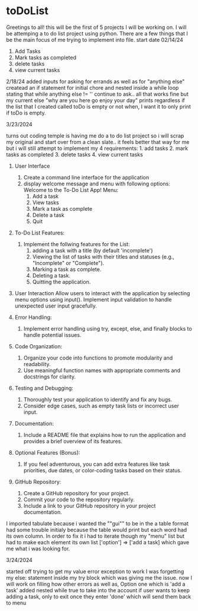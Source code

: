 # toDoList
Greetings to all! this will be the first of 5 projects I will be working on. I will be attemping a to do list project using python. There are a 
few things that I be the main focus of me trying to implement into file.
start date 02/14/24

1) Add Tasks
2) Mark tasks as completed
3) delete tasks
4) view current tasks


2/18/24
added inputs for asking for errands as well as for "anything else" createad an
if statement for initial chore and nested inside a while loop stating that while
anything else != '' continue to ask.. all that works fine but my current else "why are you here go enjoy your day" prints regardless if the list that I created called toDo is empty or not when, I want it to only print if toDo is empty.


3/23/2024

turns out coding temple is having me do a to do list project so i will scrap my original and start over from a clean slate.. it feels better that way for me but i will still attempt to implement my 4 requirements:
    1. add tasks
    2. mark tasks as completed
    3. delete tasks
    4. view current tasks

1) User Interface
    1. Create a command line interface for the application
    2. display welcome message and menu with following options:
        Welcome to the To-Do List App!
        Menu:
        1. Add a task
        2. View tasks
        3. Mark a task as complete
        4. Delete a task
        5. Quit

2) To-Do List Features:
    1) Implement the follwing features for the List:
        1. adding a task with a title (by default 'incomplete')
        2. Viewing the list of tasks with their titles and statuses 
           (e.g., "Incomplete" or "Complete").
        3. Marking a task as complete.
        4. Deleting a task.
        5. Quitting the application.

3) User Interaction
    Allow users to interact with the application by selecting menu options using input().
    Implement input validation to handle unexpected user input gracefully.

4) Error Handling:
    1. Implement error handling using try, except, else, and finally blocks to handle potential issues.


5) Code Organization:
    1. Organize your code into functions to promote modularity and readability.
    2. Use meaningful function names with appropriate comments and docstrings for clarity.


6) Testing and Debugging:
    1. Thoroughly test your application to identify and fix any bugs.
    2. Consider edge cases, such as empty task lists or incorrect user input.


7. Documentation:
    1. Include a README file that explains how to run the application and provides a brief overview of its features.


8. Optional Features (Bonus):
    1. If you feel adventurous, you can add extra features like task priorities, due dates, or color-coding tasks based on their status.


9. GitHub Repository:
    1. Create a GitHub repository for your project.
    2. Commit your code to the repository regularly.
    3. Include a link to your GitHub repository in your project documentation.



I imported tabulate because i wanted the ""gui"" to be in the a table format
had some trouble initialy because the table would print but each word had its own column. In order to fix it i had to iterate though my "menu" list but had to make each element its own list ['option'] => ['add a task] which gave me what i was looking for.


3/24/2024

started off trying to get my value error exception to work I was forgetting my else: statement inside my try block which was giving me the issue. now I will work on filling how other errors as well as, Option one which is 'add a task'
    added nested while true to take into the account if user wants to keep adding a task, only to exit once they enter 'done' which will send them back to menu    